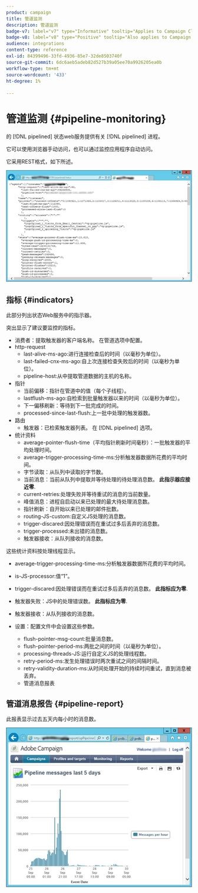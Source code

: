 ```yaml
---
product: campaign
title: 管道监测
description: 管道监测
badge-v7: label="v7" type="Informative" tooltip="Applies to Campaign Classic v7"
badge-v8: label="v8" type="Positive" tooltip="Also applies to Campaign v8"
audience: integrations
content-type: reference
exl-id: 84399496-33fd-4936-85e7-32de8503740f
source-git-commit: 6dc6aeb5adeb82d527b39a05ee70a9926205ea0b
workflow-type: tm+mt
source-wordcount: '433'
ht-degree: 1%

---
```


# 管道监测 {#pipeline-monitoring}



的 [!DNL pipelined] 状态web服务提供有关 [!DNL pipelined] 进程。

它可以使用浏览器手动访问，也可以通过监控应用程序自动访问。

它采用REST格式，如下所述。

![](assets/triggers_8.png)

## 指标 {#indicators}

此部分列出状态Web服务中的指示器。

突出显示了建议要监控的指标。

* 消费者：提取触发器的客户端名称。 在管道选项中配置。
* http-request
   * last-alive-ms-ago:进行连接检查后的时间（以毫秒为单位）。
   * last-failed-cnx-ms-ago:自上次连接检查失败后的时间（以毫秒为单位）。
   * pipeline-host:从中提取管道数据的主机的名称。
* 指针
   * 当前偏移：指针在管道中的值（每个子线程）。
   * lastflush-ms-ago:自检索到批量触发器以来的时间（以毫秒为单位）。
   * 下一偏移刷新：等待到下一批完成的时间。
   * processed-since-last-flush:上一批中处理的触发器数。
* 路由
   * 触发器：已检索触发器列表。 在 [!DNL pipelined] 选项。
* 统计资料
   * average-pointer-flush-time（平均指针刷新时间毫秒）：一批触发器的平均处理时间。
   * average-trigger-processing-time-ms:分析触发器数据所花费的平均时间。
   * 字节读取：从队列中读取的字节数。
   * 当前消息：当前从队列中提取并等待处理的待处理消息数。 **此指示器应接近零**.
   * current-retries:处理失败并等待重试的消息的当前数量。
   * 峰值消息：进程自启动以来已处理的最大待处理消息数。
   * 指针刷新：自开始以来已处理的邮件批数。
   * routing-JS-custom:自定义JS处理的消息数。
   * trigger-discared:因处理错误而在重试过多后丢弃的消息数。
   * trigger-processed:未出错的消息数。
   * 触发器接收：从队列接收的消息数。

这些统计资料按处理线程显示。

* average-trigger-processing-time-ms:分析触发器数据所花费的平均时间。
* is-JS-processor:值“1”。
* trigger-discared:因处理错误而在重试过多后丢弃的消息数。 **此指标应为零**.
* 触发器失败：JS中的处理错误数。 **此指标应为零**.
* 触发器接收：从队列接收的消息数。

* 设置：配置文件中会设置这些参数。
   * flush-pointer-msg-count:批量消息数。
   * flush-pointer-period-ms:两批之间的时间（以毫秒为单位）。
   * processing-threads-JS:运行自定义JS的处理线程数。
   * retry-period-ms:发生处理错误时两次重试之间的间隔时间。
   * retry-validity-duration-ms:从时间处理开始的持续时间重试，直到消息被丢弃。
   * 管道消息报表

## 管道消息报告 {#pipeline-report}

此报表显示过去五天内每小时的消息数。

![](assets/triggers_9.png)
